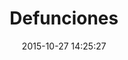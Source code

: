 ---
layout: lab-single.hbs
title: Defunciones
date: 2015-10-27 14:25:27
description: Quick sketch mapping violence (yearly homicides in Colombia) data with animation sprites.
image: https://farm6.staticflickr.com/5807/21889894503_f7ec3165fe_b.jpg
thumb: https://farm6.staticflickr.com/5807/21889894503_f7ec3165fe.jpg
libraries:
  - momentTimezone
gFont: "Inconsolata:400,700"
tags:
  - dataset-monitor
  - map
  - sketch
scripts:
  - Functions
---